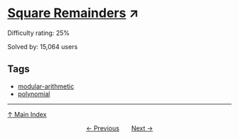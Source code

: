 # [Square Remainders](https://projecteuler.net/problem=120) ↗️

Difficulty rating: 25%

Solved by: 15,064 users
## Tags

- [modular-arithmetic](../tags/modular-arithmetic.md)
- [polynomial](../tags/polynomial.md)



---

[↑ Main Index](../README.md)


<div align=center><a href='119.md'>← Previous</a> &nbsp;&nbsp; &nbsp;&nbsp;  <a href='121.md'>Next →</a></div>
